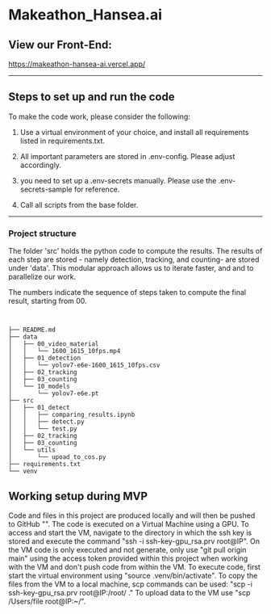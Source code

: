 # Makeathon_Hansea.ai

## View our Front-End:
https://makeathon-hansea-ai.vercel.app/


---


## Steps to set up and run the code
To make the code work, please consider the following:

1. Use a virtual environment of your choice, and install all requirements listed in requirements.txt.

2. All important parameters are stored in .env-config. Please adjust accordingly.

3. you need to set up a .env-secrets manually. Please use the .env-secrets-sample for reference.

4. Call all scripts from the base folder.





---

### Project structure
The folder 'src' holds the python code to compute the results. The results of each step are stored - namely detection, tracking, and counting-
are stored under 'data'. This modular approach allows us to iterate faster, and and to parallelize our work.

The numbers indicate the sequence of steps taken to compute the final result, starting from 00. 

```


├── README.md
├── data
│   ├── 00_video_material
│   │   └── 1600_1615_10fps.mp4
│   ├── 01_detection
│   │   └── yolov7-e6e-1600_1615_10fps.csv
│   ├── 02_tracking
│   ├── 03_counting
│   └── 10_models
│       └── yolov7-e6e.pt
├── src
│   ├── 01_detect
│   │   ├── comparing_results.ipynb
│   │   ├── detect.py
│   │   └── test.py
│   ├── 02_tracking
│   ├── 03_counting
│   └── utils
│       └── upoad_to_cos.py
├── requirements.txt
└── venv
```    

## Working setup during MVP

Code and files in this project are produced locally and will then be pushed to GitHub "". The code is executed on a Virtual Machine using a GPU. To access and start the VM, navigate to the directory in which the ssh key is stored and execute the command "ssh -i ssh-key-gpu_rsa.prv root@IP". On the VM code is only executed and not generate, only use "git pull origin main" using the access token provided within this project when working with the VM and don't push code from within the VM. To execute code, first start the virtual environment using "source .venv/bin/activate".
To copy the files from the VM to a local machine, scp commands can be used: "scp -i ssh-key-gpu_rsa.prv root@IP:/root/ ." To upload data to the VM use "scp /Users/file root@IP:~/".
